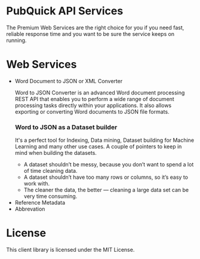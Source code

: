 # PubQuick API Services
The Premium Web Services are the right choice for you if you need fast, reliable response time and you want to be sure the service keeps on running.
<h1>Web Services</h1>

 <ul>
  <li>
  <p>Word Document to JSON or XML Converter</p>
  <p>Word to JSON Converter is an advanced Word document processing REST API that enables you to perform a wide range of document processing tasks directly within your applications. It also allows exporting or converting Word documents to JSON file formats.</p>
  <h3>Word to JSON as a Dataset builder</h3>
  <p>It's a perfect tool for Indexing, Data mining, Dataset building for Machine Learning and many other use cases. A couple of pointers to keep in mind when building the datasets.</p>
				<ul>
					<li>A dataset shouldn’t be messy, because you don’t want to spend a lot of time cleaning data.</li>
					<li>A dataset shouldn’t have too many rows or columns, so it’s easy to work with.</li>
					<li>The cleaner the data, the better — cleaning a large data set can be very time consuming.</li>
				</ul>
  </li>
  <li>Reference Metadata</li>
  <li>Abbrevation</li>
</ul> 

<h1>License</h1>
This client library is licensed under the MIT License.
